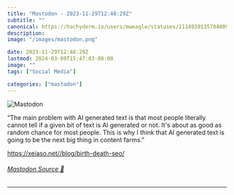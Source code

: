 ```yaml
---
title: "Mastodon - 2023-11-29T12:48:29Z"
subtitle: ""
canonical: https://hachyderm.io/users/mweagle/statuses/111493913578400968
description:
image: "/images/mastodon.png"

date: 2023-11-29T12:48:29Z
lastmod: 2024-03-09T15:47:03-08:00
image: ""
tags: ["Social Media"]

categories: ["mastodon"]
---
```

![Mastodon](/images/mastodon.png)

<p>“The main problem with AI generated text is that most people literally cannot tell if a given bit of text is AI generated or not. It&#39;s about as good as random chance for most people. This is why I think that AI generated text is going to be the next big thing in content farms.”</p><p><a href="https://xeiaso.net//blog/birth-death-seo/" target="_blank" rel="nofollow noopener noreferrer" translate="no"><span class="invisible">https://</span><span class="ellipsis">xeiaso.net//blog/birth-death-s</span><span class="invisible">eo/</span></a></p>


###### [Mastodon Source 🐘](https://hachyderm.io/@mweagle/111493913578400968)

___
